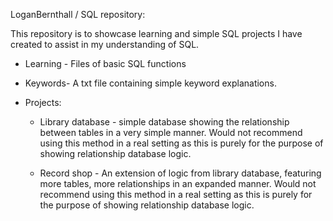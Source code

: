 LoganBernthall / SQL repository:

This repository is to showcase learning and simple SQL projects I have created to assist in my understanding of SQL. 

* Learning - Files of basic SQL functions

* Keywords- A txt file containing simple keyword explanations.
  
* Projects:
  
  *   Library database - simple database showing the relationship between tables in a very simple manner. Would not recommend using this method in a real setting as this is purely for the purpose of showing relationship database logic.
  
  *  Record shop - An extension of logic from library database, featuring more tables, more relationships in an expanded manner. Would not recommend using this method in a real setting as this is purely for the purpose of showing relationship database logic.

